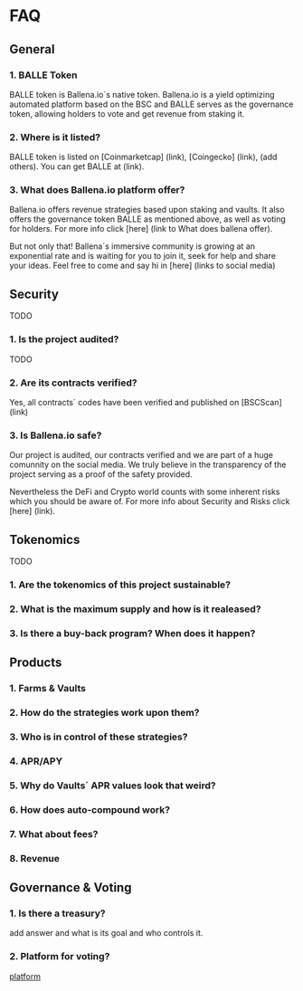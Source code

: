 # FAQ

## General <a id="general"></a>

### 1. BALLE Token

BALLE token is Ballena.io´s native token. Ballena.io is a yield optimizing automated platform based on the BSC and BALLE serves as the governance token, allowing holders to vote and get revenue from staking it.

### 2. Where is it listed?

BALLE token is listed on \[Coinmarketcap\] \(link\), \[Coingecko\] \(link\), \(add others\). You can get BALLE at \(link\).

### 3. What does Ballena.io platform offer?

Ballena.io offers revenue strategies based upon staking and vaults. It also offers the governance token BALLE as mentioned above, as well as voting for holders. For more info click \[here\] \(link to What does ballena offer\).

But not only that! Ballena´s immersive community is growing at an exponential rate and is waiting for you to join it, seek for help and share your ideas. Feel free to come and say hi in \[here\] \(links to social media\)

## Security

TODO

### 1. Is the project audited?

TODO

### 2. Are its contracts verified?

Yes, all contracts´ codes have been verified and published on \[BSCScan\] \(link\)

### 3. Is Ballena.io safe?

Our project is audited, our contracts verified and we are part of a huge comunnity on the social media. We truly believe in the transparency of the project serving as a proof of the safety provided.

Nevertheless the DeFi and Crypto world counts with some inherent risks which you should be aware of. For more info about Security and Risks click \[here\] \(link\).

## Tokenomics

TODO

### 1. Are the tokenomics of this project sustainable?

### 2. What is the maximum supply and how is it realeased?

### 3. Is there a buy-back program? When does it happen?

## Products

### 1. Farms & Vaults

### 2. How do the strategies work upon them?

### 3. Who is in control of these strategies?

### 4. APR/APY

### 5. Why do Vaults´ APR values look that weird?

### 6. How does auto-compound work?

### 7. What about fees?

### 8. Revenue

## Governance & Voting

### 1. Is there a treasury?

add answer and what is its goal and who controls it.

### 2. Platform for voting?

[platform](https://github.com/ballena-io/ballena-docs/tree/0397a98509666bd529a1bdadf35b8d58c8b286f4/link/README.md)

​

​

**​**

**​**

